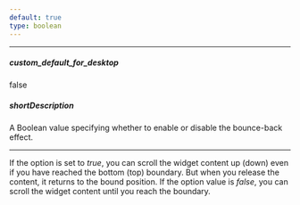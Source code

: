 ```yaml
---
default: true
type: boolean
---
```

---
##### custom_default_for_desktop
false

##### shortDescription
A Boolean value specifying whether to enable or disable the bounce-back effect.

---
If the option is set to *true*, you can scroll the widget content up (down) even if you have reached the bottom (top) boundary. But when you release the content, it returns to the bound position. If the option value is *false*, you can scroll the widget content until you reach the boundary.